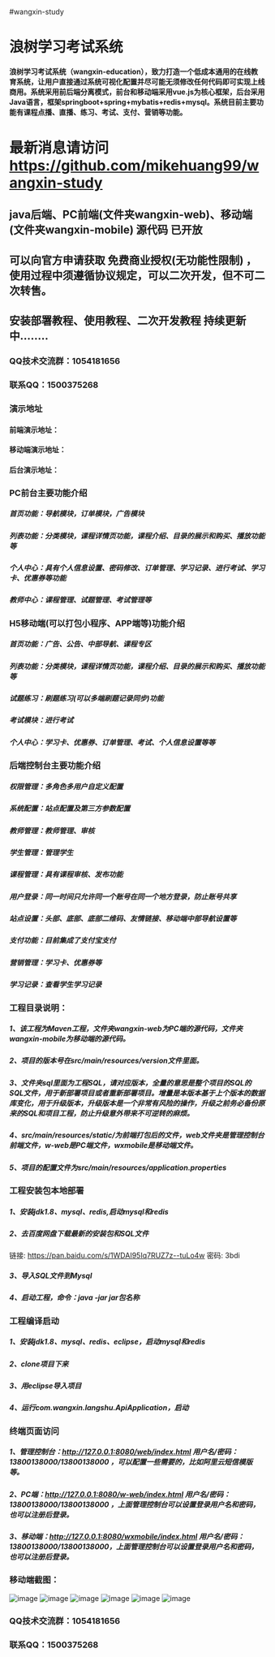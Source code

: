#wangxin-study

# 浪树学习考试系统
#### 浪树学习考试系统（wangxin-education），致力打造一个低成本通用的在线教育系统，让用户直接通过系统可视化配置并尽可能无须修改任何代码即可实现上线商用。系统采用前后端分离模式，前台和移动端采用vue.js为核心框架，后台采用Java语言，框架springboot+spring+mybatis+redis+mysql。系统目前主要功能有课程点播、直播、练习、考试、支付、营销等功能。

# 最新消息请访问 https://github.com/mikehuang99/wangxin-study

## java后端、PC前端(文件夹wangxin-web)、移动端(文件夹wangxin-mobile) 源代码 已开放

## 可以向官方申请获取 免费商业授权(无功能性限制) ，使用过程中须遵循协议规定，可以二次开发，但不可二次转售。

## 安装部署教程、使用教程、二次开发教程 持续更新中........

### QQ技术交流群：1054181656
### 联系QQ：1500375268

### 演示地址
#### 前端演示地址：
#### 移动端演示地址：
#### 后台演示地址： 




### PC前台主要功能介绍
##### 首页功能：导航模块，订单模块，广告模块
##### 列表功能：分类模块，课程详情页功能，课程介绍、目录的展示和购买、播放功能等
##### 个人中心：具有个人信息设置、密码修改、订单管理、学习记录、进行考试、学习卡、优惠券等功能
##### 教师中心：课程管理、试题管理、考试管理等

### H5移动端(可以打包小程序、APP端等)功能介绍
##### 首页功能：广告、公告、中部导航、课程专区
##### 列表功能：分类模块，课程详情页功能，课程介绍、目录的展示和购买、播放功能等
##### 试题练习：刷题练习(可以多端刷题记录同步)功能
##### 考试模块：进行考试
##### 个人中心：学习卡、优惠券、订单管理、考试、个人信息设置等等

### 后端控制台主要功能介绍
##### 权限管理：多角色多用户自定义配置
##### 系统配置：站点配置及第三方参数配置
##### 教师管理：教师管理、审核
##### 学生管理：管理学生
##### 课程管理：具有课程审核、发布功能
##### 用户登录：同一时间只允许同一个账号在同一个地方登录，防止账号共享
##### 站点设置：头部、底部、底部二维码、友情链接、移动端中部导航设置等
##### 支付功能：目前集成了支付宝支付
##### 营销管理：学习卡、优惠券等
##### 学习记录：查看学生学习记录


### 工程目录说明：
##### 1、该工程为Maven工程，文件夹wangxin-web为PC端的源代码，文件夹wangxin-mobile为移动端的源代码。
##### 2、项目的版本号在src/main/resources/version文件里面。
##### 3、文件夹sql里面为工程SQL，请对应版本，全量的意思是整个项目的SQL的SQL文件，用于新部署项目或者重新部署项目。增量是本版本基于上个版本的数据库变化，用于升级版本，升级版本是一个非常有风险的操作，升级之前务必备份原来的SQL和项目工程，防止升级意外带来不可逆转的麻烦。
##### 4、src/main/resources/static/为前端打包后的文件，web文件夹是管理控制台前端文件，w-web是PC端文件，wxmobile是移动端文件。
##### 5、项目的配置文件为src/main/resources/application.properties

### 工程安装包本地部署
##### 1、安装jdk1.8、mysql、redis,启动mysql和redis
##### 2、去百度网盘下载最新的安装包和SQL文件
链接: https://pan.baidu.com/s/1WDAI95Iq7RUZ7z--tuLo4w  密码: 3bdi
##### 3、导入SQL文件到Mysql
##### 4、启动工程，命令：java -jar jar包名称

### 工程编译启动
##### 1、安装jdk1.8、mysql、redis、eclipse，启动mysql和redis
##### 2、clone项目下来
##### 3、用eclipse导入项目
##### 4、运行com.wangxin.langshu.ApiApplication，启动

### 终端页面访问
##### 1、管理控制台：http://127.0.0.1:8080/web/index.html  用户名/密码：13800138000/13800138000 ，可以配置一些需要的，比如阿里云短信模版等。
##### 2、PC端：http://127.0.0.1:8080/w-web/index.html    用户名/密码：13800138000/13800138000 ，上面管理控制台可以设置登录用户名和密码，也可以注册后登录。
##### 3、移动端：http://127.0.0.1:8080/wxmobile/index.html   用户名/密码：13800138000/13800138000，上面管理控制台可以设置登录用户名和密码，也可以注册后登录。


### 移动端截图：

![image](image-readme/1.png)
![image](image-readme/2.png)
![image](image-readme/3.png)
![image](image-readme/4.png)
![image](image-readme/5.png)
![image](image-readme/6.png)


### QQ技术交流群：1054181656
### 联系QQ：1500375268
